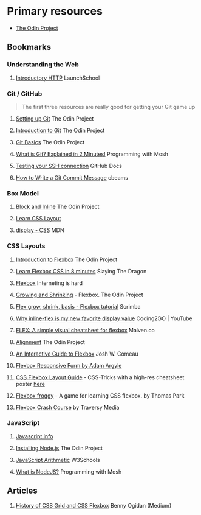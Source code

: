 # Primary resources

- [The Odin Project](https://www.theodinproject.com/)

## Bookmarks
### Understanding the Web
1. [Introductory HTTP](https://launchschool.com/books/http/read/introduction) LaunchSchool

### Git / GitHub
> The first three resources are really good for getting your Git game up
1. [Setting up Git](https://www.theodinproject.com/lessons/foundations-setting-up-git) The Odin Project

2. [Introduction to Git](https://www.theodinproject.com/lessons/foundations-introduction-to-git) The Odin Project

3. [Git Basics](https://www.theodinproject.com/lessons/foundations-git-basics) The Odin Project

4. [What is Git? Explained in 2 Minutes!](https://www.youtube.com/watch?v=2ReR1YJrNOM) Programming with Mosh

5. [Testing your SSH connection](https://docs.github.com/en/authentication/connecting-to-github-with-ssh/testing-your-ssh-connection?platform=linux) GitHub Docs

6. [How to Write a Git Commit Message](https://cbea.ms/git-commit/) cbeams

### Box Model
1. [Block and Inline](https://www.theodinproject.com/lessons/foundations-block-and-inline) The Odin Project

2. [Learn CSS Layout](https://learnlayout.com/no-layout.html)

3. [display - CSS](https://developer.mozilla.org/en-US/docs/Web/CSS/display) MDN


### CSS Layouts
1. [Introduction to Flexbox](https://www.theodinproject.com/lessons/foundations-introduction-to-flexbox) The Odin Project

2. [Learn Flexbox CSS in 8 minutes](https://www.youtube.com/watch?v=phWxA89Dy94) Slaying The Dragon

3. [Flexbox](https://internetingishard.netlify.app/html-and-css/flexbox/#setup) Interneting is hard

4. [Growing and Shrinking](https://www.theodinproject.com/lessons/foundations-growing-and-shrinking#what-is-flex-auto) - Flexbox. The Odin Project

5. [Flex grow, shrink, basis - Flexbox tutorial](https://scrimba.com/learn-flexbox-c0k/~09) Scrimba

6. [Why inline-flex is my new favorite display value](https://www.youtube.com/watch?v=Xo3vyx2KSK8) Coding2GO | YouTube

7. [FLEX: A simple visual cheatsheet for flexbox](https://flexbox.malven.co/) Malven.co

8. [Alignment](https://www.theodinproject.com/lessons/foundations-alignment#introduction) The Odin Project

9. [An Interactive Guide to Flexbox](https://www.joshwcomeau.com/css/interactive-guide-to-flexbox/) Josh W. Comeau

10. [Flexbox Responsive Form by Adam Argyle](https://codepen.io/argyleink/pen/LYEegOO)

11. [CSS Flexbox Layout Guide](https://css-tricks.com/snippets/css/a-guide-to-flexbox/) - CSS-Tricks with a high-res cheatsheet poster [here](https://css-tricks.com/wp-content/uploads/2022/02/css-flexbox-poster.png)

12. [Flexbox froggy](https://flexboxfroggy.com/) - A game for learning CSS flexbox. by Thomas Park

13. [Flexbox Crash Course](https://www.youtube.com/watch?v=3YW65K6LcIA) by Traversy Media

### JavaScript
1. [Javascript.info](https://javascript.info/)

2. [Installing Node.js](https://www.theodinproject.com/lessons/foundations-installing-node-js) The Odin Project

3. [JavaScript Arithmetic](https://www.w3schools.com/js/js_arithmetic.asp) W3Schools

4. [What is NodeJS?](https://www.youtube.com/watch?v=uVwtVBpw7RQ) Programming with Mosh

## Articles
1. [History of CSS Grid and CSS Flexbox](https://medium.com/@BennyOgidan/history-of-css-grid-and-css-flexbox-658ae6cfe6d2) Benny Ogidan (Medium)

<!-- ### Podcasts -->

<!-- ## Helpful Articles -->

<!-- ## Projects and Ideas

## Other resources
1. [CodeNewbie - #100DaysOfCode Slack Channel](https://codenewbie.typeform.com/to/uwsWlZ)

## Books (both coding and non-coding)

### Non-Coding

### Coding
1. "Professional Node.js" by Teixeira
2. ["Eloquent Javascript" by Marijn Haverbeke](http://eloquentjavascript.net/) - available online (free) & as a paperback
3. "Mastering JavaScript" by Ved Antani

## Contents
* [Rules](rules.md)
* [Log - click here to see my progress](log.md)
* [FAQ](FAQ.md)
* [Resources](resources.md) -->